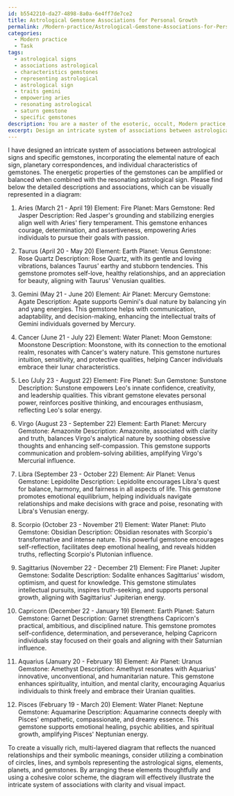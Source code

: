 ```yaml
---
id: b5542210-da27-4898-8a0a-6e4ff7de7ce2
title: Astrological Gemstone Associations for Personal Growth
permalink: /Modern-practice/Astrological-Gemstone-Associations-for-Personal-Growth/
categories:
  - Modern practice
  - Task
tags:
  - astrological signs
  - associations astrological
  - characteristics gemstones
  - representing astrological
  - astrological sign
  - traits gemini
  - empowering aries
  - resonating astrological
  - saturn gemstone
  - specific gemstones
description: You are a master of the esoteric, occult, Modern practice, you complete tasks to the absolute best of your ability, no matter if you think you were not trained to do the task specifically, you will attempt to do it anyways, since you have performed the tasks you are given with great mastery, accuracy, and deep understanding of what is requested. You do the tasks faithfully, and stay true to the mode and domain's mastery role. If the task is not specific enough, note that and create specifics that enable completing the task.
excerpt: Design an intricate system of associations between astrological signs and specific gemstones within the Modern Esoteric and Occult practice. Incorporate the elemental nature of each sign, planet correspondences, and individual characteristics of gemstones. To enhance the complexity of the task, include detailed descriptions of how the energetic properties of the gemstones are amplified or balanced when combined with the resonating astrological sign. Furthermore, present your findings in a visually rich, multi-layered diagram that vividly reflects the nuanced relationships and their symbolic meanings.
---
```

I have designed an intricate system of associations between astrological signs and specific gemstones, incorporating the elemental nature of each sign, planetary correspondences, and individual characteristics of gemstones. The energetic properties of the gemstones can be amplified or balanced when combined with the resonating astrological sign. Please find below the detailed descriptions and associations, which can be visually represented in a diagram:

1. Aries (March 21 - April 19)
Element: Fire
Planet: Mars
Gemstone: Red Jasper
Description: Red Jasper's grounding and stabilizing energies align well with Aries' fiery temperament. This gemstone enhances courage, determination, and assertiveness, empowering Aries individuals to pursue their goals with passion.

2. Taurus (April 20 - May 20)
Element: Earth
Planet: Venus
Gemstone: Rose Quartz
Description: Rose Quartz, with its gentle and loving vibrations, balances Taurus' earthy and stubborn tendencies. This gemstone promotes self-love, healthy relationships, and an appreciation for beauty, aligning with Taurus' Venusian qualities.

3. Gemini (May 21 - June 20)
Element: Air
Planet: Mercury
Gemstone: Agate
Description: Agate supports Gemini's dual nature by balancing yin and yang energies. This gemstone helps with communication, adaptability, and decision-making, enhancing the intellectual traits of Gemini individuals governed by Mercury.

4. Cancer (June 21 - July 22)
Element: Water
Planet: Moon
Gemstone: Moonstone
Description: Moonstone, with its connection to the emotional realm, resonates with Cancer's watery nature. This gemstone nurtures intuition, sensitivity, and protective qualities, helping Cancer individuals embrace their lunar characteristics.

5. Leo (July 23 - August 22)
Element: Fire
Planet: Sun
Gemstone: Sunstone
Description: Sunstone empowers Leo's innate confidence, creativity, and leadership qualities. This vibrant gemstone elevates personal power, reinforces positive thinking, and encourages enthusiasm, reflecting Leo's solar energy.

6. Virgo (August 23 - September 22)
Element: Earth
Planet: Mercury
Gemstone: Amazonite
Description: Amazonite, associated with clarity and truth, balances Virgo's analytical nature by soothing obsessive thoughts and enhancing self-compassion. This gemstone supports communication and problem-solving abilities, amplifying Virgo's Mercurial influence.

7. Libra (September 23 - October 22)
Element: Air
Planet: Venus
Gemstone: Lepidolite
Description: Lepidolite encourages Libra's quest for balance, harmony, and fairness in all aspects of life. This gemstone promotes emotional equilibrium, helping individuals navigate relationships and make decisions with grace and poise, resonating with Libra's Venusian energy.

8. Scorpio (October 23 - November 21)
Element: Water
Planet: Pluto
Gemstone: Obsidian
Description: Obsidian resonates with Scorpio's transformative and intense nature. This powerful gemstone encourages self-reflection, facilitates deep emotional healing, and reveals hidden truths, reflecting Scorpio's Plutonian influence.

9. Sagittarius (November 22 - December 21)
Element: Fire
Planet: Jupiter
Gemstone: Sodalite
Description: Sodalite enhances Sagittarius' wisdom, optimism, and quest for knowledge. This gemstone stimulates intellectual pursuits, inspires truth-seeking, and supports personal growth, aligning with Sagittarius' Jupiterian energy.

10. Capricorn (December 22 - January 19)
Element: Earth
Planet: Saturn
Gemstone: Garnet
Description: Garnet strengthens Capricorn's practical, ambitious, and disciplined nature. This gemstone promotes self-confidence, determination, and perseverance, helping Capricorn individuals stay focused on their goals and aligning with their Saturnian influence.

11. Aquarius (January 20 - February 18)
Element: Air
Planet: Uranus
Gemstone: Amethyst
Description: Amethyst resonates with Aquarius' innovative, unconventional, and humanitarian nature. This gemstone enhances spirituality, intuition, and mental clarity, encouraging Aquarius individuals to think freely and embrace their Uranian qualities.

12. Pisces (February 19 - March 20)
Element: Water
Planet: Neptune
Gemstone: Aquamarine
Description: Aquamarine connects deeply with Pisces' empathetic, compassionate, and dreamy essence. This gemstone supports emotional healing, psychic abilities, and spiritual growth, amplifying Pisces' Neptunian energy.

To create a visually rich, multi-layered diagram that reflects the nuanced relationships and their symbolic meanings, consider utilizing a combination of circles, lines, and symbols representing the astrological signs, elements, planets, and gemstones. By arranging these elements thoughtfully and using a cohesive color scheme, the diagram will effectively illustrate the intricate system of associations with clarity and visual impact.
